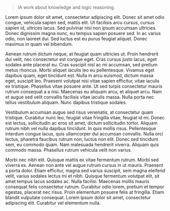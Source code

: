 > IA work about knowledge and logic reasoning.

Lorem ipsum dolor sit amet, consectetur adipiscing elit. Donec sit amet odio congue, vehicula sapien sed, mattis elit. Ut facilisis arcu cursus, cursus sapien id, ultrices lacus. Sed pulvinar nisi non ipsum accumsan ultricies. Donec dignissim magna nunc, eu tempus sapien posuere sed. In ac varius odio, non laoreet dui. Sed luctus est eu purus feugiat aliquet. Donec maximus in quam vel bibendum.

Aenean rutrum dictum neque, at feugiat quam ultricies ut. Proin hendrerit dui velit, nec consectetur est congue eget. Cras cursus justo lacus, eget sodales ante placerat eu. Cras suscipit nisl ac mi accumsan, sed pretium metus rhoncus. Morbi aliquet iaculis leo eu pellentesque. Vivamus eget dapibus quam, eget tincidunt est. Nulla in arcu euismod, dictum massa eget, suscipit leo. Praesent volutpat nisi vitae sapien efficitur, vitae iaculis ex tristique. Phasellus vitae posuere ante. Ut sed turpis consectetur mauris rutrum consequat a a nisi. Maecenas eu aliquam arcu, et aliquet arcu. Nam et augue sed velit convallis facilisis vitae iaculis massa. Nulla porta nec tellus vestibulum aliquam. Nunc dapibus tristique sodales.

Vestibulum accumsan augue sed risus venenatis, at consectetur quam tristique. Curabitur nunc leo, feugiat vitae fringilla vitae, feugiat id mi. Donec est lectus, sollicitudin ac eros sit amet, dictum sollicitudin tortor. Aliquam rutrum nibh vel nulla dapibus tincidunt. In quis mollis risus. Pellentesque interdum congue lacus, quis ullamcorper dui accumsan convallis. Nulla orci lectus, pharetra faucibus rutrum non, luctus non elit. Donec sed tincidunt sem, eu commodo quam. Nam malesuada hendrerit viverra. Aliquam quis commodo massa. Phasellus rutrum vehicula velit non varius.

Morbi nec nibh elit. Quisque mattis ex vitae fermentum rutrum. Morbi sed viverra ex. Aenean non ante vel augue rutrum cursus in ut mauris. Praesent a porta dolor. Etiam efficitur, magna sed varius suscipit, sem magna eleifend velit, varius sodales lectus mi et nibh. Quisque fermentum volutpat elit, sit amet tempus lacus sodales ac. Nulla facilisi. Maecenas mollis mauris consequat felis consectetur rutrum. Curabitur odio lorem, pretium et tempor egestas, placerat nec risus. Proin elementum posuere felis at fringilla. Etiam blandit vulputate consequat. Lorem ipsum dolor sit amet, consectetur adipiscing elit. Curabitur vel elementum nulla.
